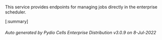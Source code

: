 






This service provides endpoints for managing jobs directly in the enterprise scheduler.

[:summary]

###### Auto generated by Pydio Cells Enterprise Distribution v3.0.9 on 8-Jul-2022
